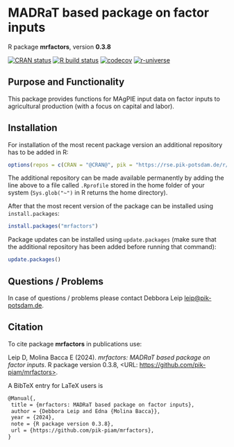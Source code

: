 # MADRaT based package on factor inputs

R package **mrfactors**, version **0.3.8**

[![CRAN status](https://www.r-pkg.org/badges/version/mrfactors)](https://cran.r-project.org/package=mrfactors)  [![R build status](https://github.com/pik-piam/mrfactors/workflows/check/badge.svg)](https://github.com/pik-piam/mrfactors/actions) [![codecov](https://codecov.io/gh/pik-piam/mrfactors/branch/master/graph/badge.svg)](https://app.codecov.io/gh/pik-piam/mrfactors) [![r-universe](https://pik-piam.r-universe.dev/badges/mrfactors)](https://pik-piam.r-universe.dev/builds)

## Purpose and Functionality

This package provides functions for MAgPIE input data on factor inputs to agricultural production (with a focus on capital and labor).


## Installation

For installation of the most recent package version an additional repository has to be added in R:

```r
options(repos = c(CRAN = "@CRAN@", pik = "https://rse.pik-potsdam.de/r/packages"))
```
The additional repository can be made available permanently by adding the line above to a file called `.Rprofile` stored in the home folder of your system (`Sys.glob("~")` in R returns the home directory).

After that the most recent version of the package can be installed using `install.packages`:

```r 
install.packages("mrfactors")
```

Package updates can be installed using `update.packages` (make sure that the additional repository has been added before running that command):

```r 
update.packages()
```

## Questions / Problems

In case of questions / problems please contact Debbora Leip <leip@pik-potsdam.de>.

## Citation

To cite package **mrfactors** in publications use:

Leip D, Molina Bacca E (2024). _mrfactors: MADRaT based package on factor inputs_. R package version 0.3.8, <URL: https://github.com/pik-piam/mrfactors>.

A BibTeX entry for LaTeX users is

 ```latex
@Manual{,
  title = {mrfactors: MADRaT based package on factor inputs},
  author = {Debbora Leip and Edna {Molina Bacca}},
  year = {2024},
  note = {R package version 0.3.8},
  url = {https://github.com/pik-piam/mrfactors},
}
```
